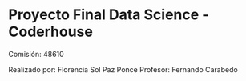 # Proyecto Final Data Science - Coderhouse
Comisión: 48610

Realizado por: Florencia Sol Paz Ponce
Profesor: Fernando Carabedo
